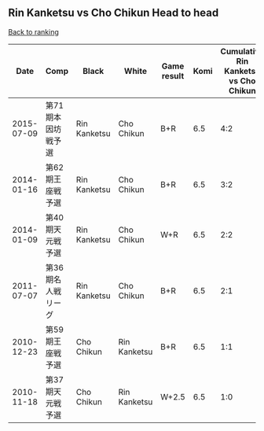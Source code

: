## Rin Kanketsu vs Cho Chikun Head to head

[Back to ranking](../../index.md)




| **Date** | **Comp** | **Black** | **White** | **Game result** | **Komi** | **Cumulative Rin Kanketsu vs Cho Chikun** | **Rin Kanketsu streak** | **Cho Chikun streak** | 
| --- | --- | --- | --- | --- | --- | --- | --- | --- |
| 2015-07-09 | 第71期本因坊戦予選 | Rin Kanketsu | Cho Chikun | B+R | 6.5 | 4:2 | 2 | 0 | 
| 2014-01-16 | 第62期王座戦予選 | Rin Kanketsu | Cho Chikun | B+R | 6.5 | 3:2 | 1 | 0 | 
| 2014-01-09 | 第40期天元戦予選 | Rin Kanketsu | Cho Chikun | W+R | 6.5 | 2:2 | 0 | 1 | 
| 2011-07-07 | 第36期名人戦リーグ | Rin Kanketsu | Cho Chikun | B+R | 6.5 | 2:1 | 1 | 0 | 
| 2010-12-23 | 第59期王座戦予選 | Cho Chikun | Rin Kanketsu | B+R | 6.5 | 1:1 | 0 | 1 | 
| 2010-11-18 | 第37期天元戦予選 | Cho Chikun | Rin Kanketsu | W+2.5 | 6.5 | 1:0 | 1 | 0 |




